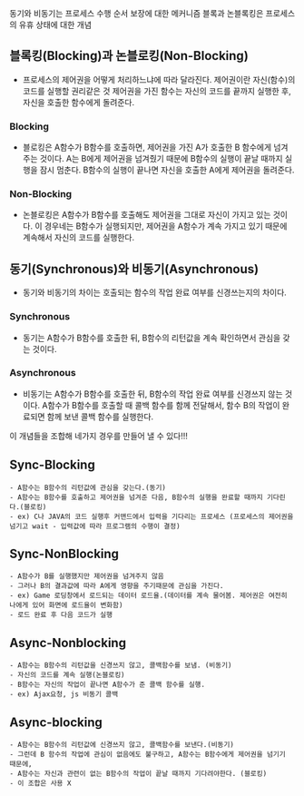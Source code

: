 동기와 비동기는 프로세스 수행 순서 보장에 대한 메커니즘
블록과 논블록킹은 프로세스의 유휴 상태에 대한 개념

## 블록킹(Blocking)과 논블로킹(Non-Blocking)

- 프로세스의 제어권을 어떻게 처리하느냐에 따라 달라진다.
제어권이란 자신(함수)의 코드를 실행할 권리같은 것
제어권을 가진 함수는 자신의 코드를 끝까지 실행한 후, 자신을 호출한
함수에게 돌려준다.

### Blocking

- 블로킹은 A함수가 B함수를 호출하면, 제어권을 가진 A가 호출한 B 함수에게 넘겨주는 것이다.
A는 B에게 제어권을 넘겨줬기 때문에 B함수의 실행이 끝날 때까지 실행을 잠시 멈춘다.
B함수의 실행이 끝나면 자신을 호출한 A에게 제어권을 돌려준다.

### Non-Blocking

- 논블로킹은 A함수가 B함수를 호출해도 제어권을 그대로 자신이 가지고 있는 것이다.
이 경우네는 B함수가 실행되지만, 제어권을 A함수가 계속 가지고 있기 때문에 계속해서 자신의 코드를 실행한다.

## 동기(Synchronous)와 비동기(Asynchronous)

- 동기와 비동기의 차이는 호출되는 함수의 작업 완료 여부를 신경쓰는지의 차이다.

### Synchronous

- 동기는 A함수가 B함수를 호출한 뒤, B함수의 리턴값을 계속 확인하면서 관심을 갖는 것이다.

### Asynchronous

- 비동기는 A함수가 B함수를 호출한 뒤, B함수의 작업 완료 여부를 신경쓰지 않는 것이다. A함수가 B함수를 호출할 때
콜백 함수를 함께 전달해서, 함수 B의 작업이 완료되면 함께 보낸 콜백 함수를 실행한다.


이 개념들을 조합해 네가지 경우를 만들어 낼 수 있다!!!

## Sync-Blocking
    - A함수는 B함수의 리턴값에 관심을 갖는다.(동기)
    - A함수는 B함수를 호출하고 제어권을 넘겨준 다음, B함수의 실행을 완료할 때까지 기다린다.(블로킹)
    - ex) C나 JAVA의 코드 실행후 커맨드에서 입력을 기다리는 프로세스 (프로세스의 제어권을 넘기고 wait - 입력값에 따라 프로그램의 수행이 결정)

## Sync-NonBlocking
    - A함수가 B를 실행했지만 제어권을 넘겨주지 않음
    - 그러나 B의 결과값에 따라 A에게 영향을 주기때문에 관심을 가진다.
    - ex) Game 로딩창에서 로드되는 데이터 로드율.(데이터를 계속 물어봄. 제어권은 여전히 나에게 있어 화면에 로드율이 변화함)
    - 로드 완료 후 다음 코드가 실행

## Async-Nonblocking
    - A함수는 B함수의 리턴값을 신경쓰지 않고, 콜백함수를 보냄. (비동기)
    - 자신의 코드를 계속 실행(논블로킹)
    - B함수는 자신의 작업이 끝나면 A함수가 준 콜백 함수를 실행.
    - ex) Ajax요청, js 비동기 콜백

## Async-blocking
    - A함수는 B함수의 리턴값에 신경쓰지 않고, 콜백함수를 보낸다.(비동기)
    - 그런데 B 함수의 작업에 관심이 없음에도 불구하고, A함수는 B함수에게 제어권을 넘기기 때문에,
    - A함수는 자신과 관련이 없는 B함수의 작업이 끝날 때까지 기다려야한다. (블로킹)
    - 이 조합은 사용 X

